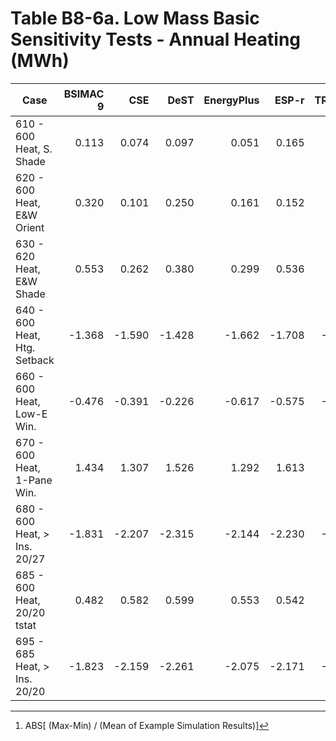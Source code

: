 # Table B8-6a. Low Mass Basic Sensitivity Tests - Annual Heating (MWh)
| Case |BSIMAC 9 |CSE |DeST |EnergyPlus |ESP-r |TRNSYS | |Min |Max |Mean |Dev % [^1] | |TestSoftware1 |
|-----|-----:|-----:|-----:|-----:|-----:|-----:|-----:|-----:|-----:|-----:|-----:|-----:|-----:|
| 610 - 600 Heat, S. Shade |0.113 |0.074 |0.097 |0.051 |0.165 |0.089 | |0.051 |0.165 |0.098 |116.3 | |0.051 |
| 620 - 600 Heat, E&W Orient |0.320 |0.101 |0.250 |0.161 |0.152 |0.215 | |0.101 |0.320 |0.200 |109.6 | |0.161 |
| 630 - 620 Heat, E&W Shade |0.553 |0.262 |0.380 |0.299 |0.536 |0.420 | |0.262 |0.553 |0.408 |71.2 | |0.299 |
| 640 - 600 Heat, Htg. Setback |-1.368 |-1.590 |-1.428 |-1.662 |-1.708 |-1.851 | |-1.851 |-1.368 |-1.601 |30.2 | |-1.662 |
| 660 - 600 Heat, Low-E Win. |-0.476 |-0.391 |-0.226 |-0.617 |-0.575 |-0.714 | |-0.714 |-0.226 |-0.500 |97.6 | |-0.617 |
| 670 - 600 Heat, 1-Pane Win. |1.434 |1.307 |1.526 |1.292 |1.613 |1.636 | |1.292 |1.636 |1.468 |23.5 | |1.292 |
| 680 - 600 Heat, > Ins. 20/27 |-1.831 |-2.207 |-2.315 |-2.144 |-2.230 |-2.217 | |-2.315 |-1.831 |-2.157 |22.4 | |-2.144 |
| 685 - 600 Heat, 20/20 tstat |0.482 |0.582 |0.599 |0.553 |0.542 |0.539 | |0.482 |0.599 |0.549 |21.3 | |0.553 |
| 695 - 685 Heat, > Ins. 20/20 |-1.823 |-2.159 |-2.261 |-2.075 |-2.171 |-2.150 | |-2.261 |-1.823 |-2.107 |20.8 | |-2.075 |

[^1]: ABS[ (Max-Min) / (Mean of Example Simulation Results)]


